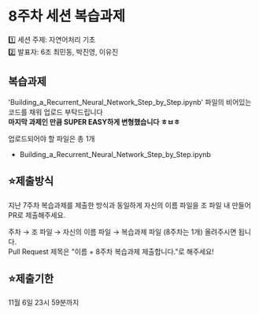 # 8주차 세션 복습과제
1️⃣ 세션 주제: 자연어처리 기초 <br>
2️⃣ 발표자: 6조 최민동, 박진영, 이유진

## 복습과제
'Building_a_Recurrent_Neural_Network_Step_by_Step.ipynb' 파일의 비어있는 코드를 채워 업로드 부탁드립니다 <br>
**마지막 과제인 만큼 SUPER EASY하게 변형했습니다 ㅎㅂㅎ**

업로드되어야 할 파일은 총 1개
- Building_a_Recurrent_Neural_Network_Step_by_Step.ipynb


## ⭐제출방식
지난 7주차 복습과제를 제출한 방식과 동일하게 자신의 이름 파일을 조 파일 내 만들어 PR로 제출해주세요.<br>

주차 → 조 파일 → 자신의 이름 파일 → 복습과제 파일 (8주차는 1개) 올려주시면 됩니다.<br>
Pull Request 제목은 "이름 + 8주차 복습과제 제출합니다."로 해주세요!

## ⭐제출기한
11월 6일 23시 59분까지
